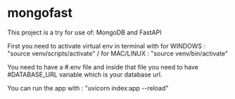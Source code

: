 # mongofast

This project is a try for use of: MongoDB and FastAPI

First you need to activate virtual env in terminal with 
for WINDOWS : "source venv/scripts/activate" / for MAC/LINUX : "source venv/bin/activate"
                                                   
You need to have a #.env file and inside that file you need to have #DATABASE_URL variable which is your database url. 

You can run the app with : "uvicorn index:app --reload"
